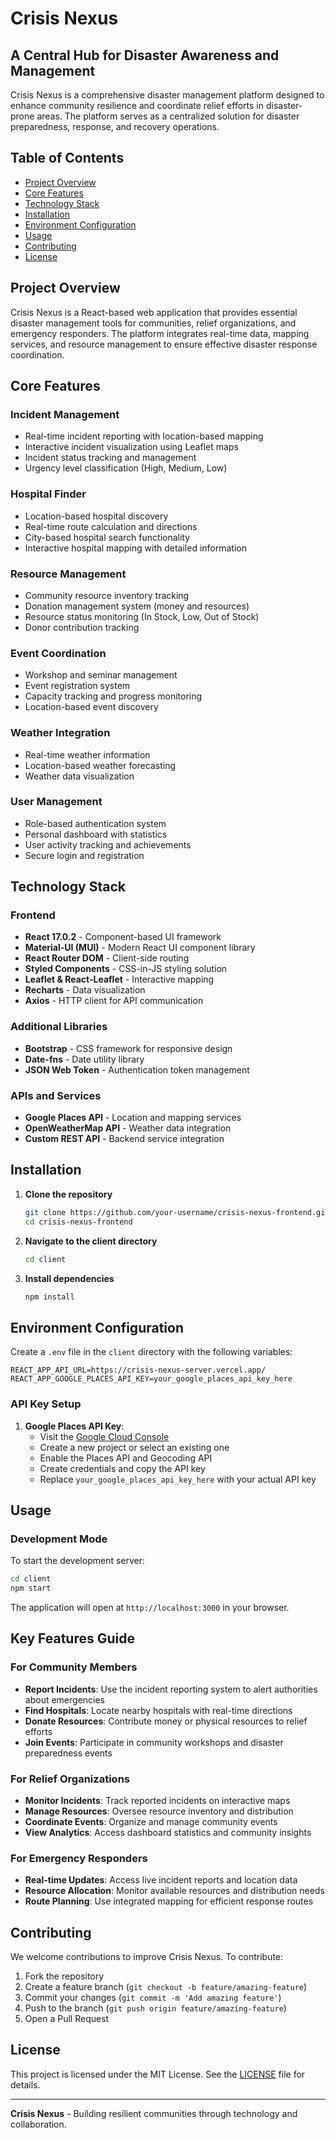 # Crisis Nexus

## A Central Hub for Disaster Awareness and Management

Crisis Nexus is a comprehensive disaster management platform designed to enhance community resilience and coordinate relief efforts in disaster-prone areas. The platform serves as a centralized solution for disaster preparedness, response, and recovery operations.

## Table of Contents
- [Project Overview](#project-overview)
- [Core Features](#core-features)
- [Technology Stack](#technology-stack)
- [Installation](#installation)
- [Environment Configuration](#environment-configuration)
- [Usage](#usage)
- [Contributing](#contributing)
- [License](#license)

## Project Overview

Crisis Nexus is a React-based web application that provides essential disaster management tools for communities, relief organizations, and emergency responders. The platform integrates real-time data, mapping services, and resource management to ensure effective disaster response coordination.

## Core Features

### Incident Management
- Real-time incident reporting with location-based mapping
- Interactive incident visualization using Leaflet maps
- Incident status tracking and management
- Urgency level classification (High, Medium, Low)

### Hospital Finder
- Location-based hospital discovery
- Real-time route calculation and directions
- City-based hospital search functionality
- Interactive hospital mapping with detailed information

### Resource Management
- Community resource inventory tracking
- Donation management system (money and resources)
- Resource status monitoring (In Stock, Low, Out of Stock)
- Donor contribution tracking

### Event Coordination
- Workshop and seminar management
- Event registration system
- Capacity tracking and progress monitoring
- Location-based event discovery

### Weather Integration
- Real-time weather information
- Location-based weather forecasting
- Weather data visualization

### User Management
- Role-based authentication system
- Personal dashboard with statistics
- User activity tracking and achievements
- Secure login and registration

## Technology Stack

### Frontend
- **React 17.0.2** - Component-based UI framework
- **Material-UI (MUI)** - Modern React UI component library
- **React Router DOM** - Client-side routing
- **Styled Components** - CSS-in-JS styling solution
- **Leaflet & React-Leaflet** - Interactive mapping
- **Recharts** - Data visualization
- **Axios** - HTTP client for API communication

### Additional Libraries
- **Bootstrap** - CSS framework for responsive design
- **Date-fns** - Date utility library
- **JSON Web Token** - Authentication token management

### APIs and Services
- **Google Places API** - Location and mapping services
- **OpenWeatherMap API** - Weather data integration
- **Custom REST API** - Backend service integration

## Installation

1. **Clone the repository**
   ```bash
   git clone https://github.com/your-username/crisis-nexus-frontend.git
   cd crisis-nexus-frontend
   ```

2. **Navigate to the client directory**
   ```bash
   cd client
   ```

3. **Install dependencies**
   ```bash
   npm install
   ```

## Environment Configuration

Create a `.env` file in the `client` directory with the following variables:

```env
REACT_APP_API_URL=https://crisis-nexus-server.vercel.app/
REACT_APP_GOOGLE_PLACES_API_KEY=your_google_places_api_key_here
```

### API Key Setup

1. **Google Places API Key**:
   - Visit the [Google Cloud Console](https://console.cloud.google.com/)
   - Create a new project or select an existing one
   - Enable the Places API and Geocoding API
   - Create credentials and copy the API key
   - Replace `your_google_places_api_key_here` with your actual API key

## Usage

### Development Mode

To start the development server:

```bash
cd client
npm start
```

The application will open at `http://localhost:3000` in your browser.

## Key Features Guide

### For Community Members
- **Report Incidents**: Use the incident reporting system to alert authorities about emergencies
- **Find Hospitals**: Locate nearby hospitals with real-time directions
- **Donate Resources**: Contribute money or physical resources to relief efforts
- **Join Events**: Participate in community workshops and disaster preparedness events

### For Relief Organizations
- **Monitor Incidents**: Track reported incidents on interactive maps
- **Manage Resources**: Oversee resource inventory and distribution
- **Coordinate Events**: Organize and manage community events
- **View Analytics**: Access dashboard statistics and community insights

### For Emergency Responders
- **Real-time Updates**: Access live incident reports and location data
- **Resource Allocation**: Monitor available resources and distribution needs
- **Route Planning**: Use integrated mapping for efficient response routes

## Contributing

We welcome contributions to improve Crisis Nexus. To contribute:

1. Fork the repository
2. Create a feature branch (`git checkout -b feature/amazing-feature`)
3. Commit your changes (`git commit -m 'Add amazing feature'`)
4. Push to the branch (`git push origin feature/amazing-feature`)
5. Open a Pull Request

## License

This project is licensed under the MIT License. See the [LICENSE](LICENSE) file for details.

---

**Crisis Nexus** - Building resilient communities through technology and collaboration.
